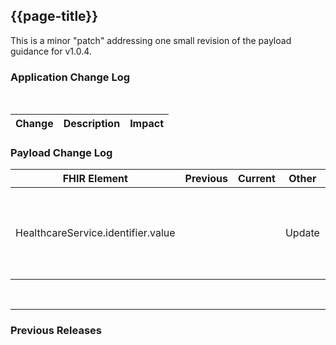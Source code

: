 ## {{page-title}}
This is a minor "patch" addressing one small revision of the payload guidance for v1.0.4.

### Application Change Log


<br>


| Change                                    | Description                                     | Impact                                                                  | 
|-------------------------------------------|-------------------------------------------------|-------------------------------------------------------------------------|


### Payload Change Log


| FHIR Element                                         | Previous | Current    | Other   | Referral/Booking | Rationale                                                                                       |  Impact  |
|------------------------------------------------------|----------|------------|---------|------------------|-------------------------------------------------------------------------------------------------|----------|
| HealthcareService.identifier.value |          |            | Update        | Booking/Referral Request         |Updated guidance to reflect this value relates to the 'receiving' HealthcareService rather than the 'sending'    |   <mark style="background-color: Yellow">correction</mark>  |   

<br>
<hr>

### Previous Releases